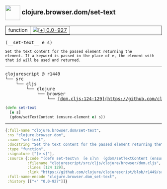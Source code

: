 ## <img width="48px" valign="middle" src="http://i.imgur.com/Hi20huC.png"> clojure.browser.dom/set-text

 <table border="1">
<tr>
<td>function</td>
<td><a href="https://github.com/cljsinfo/api-refs/tree/0.0-927"><img valign="middle" alt="[+] 0.0-927" src="https://img.shields.io/badge/+-0.0--927-lightgrey.svg"></a> </td>
</tr>
</table>

 <samp>
(__set-text__ e s)<br>
</samp>

```
Set the text content for the passed element returning the
element. If a keyword is passed in the place of e, the element with
that id will be used and returned.
```

---

 <pre>
clojurescript @ r1449
└── src
    └── cljs
        └── clojure
            └── browser
                └── <ins>[dom.cljs:124-129](https://github.com/clojure/clojurescript/blob/r1449/src/cljs/clojure/browser/dom.cljs#L124-L129)</ins>
</pre>

```clj
(defn set-text
  [e s]
  (gdom/setTextContent (ensure-element e) s))
```


---

```clj
{:full-name "clojure.browser.dom/set-text",
 :ns "clojure.browser.dom",
 :name "set-text",
 :docstring "Set the text content for the passed element returning the\nelement. If a keyword is passed in the place of e, the element with\nthat id will be used and returned.",
 :type "function",
 :signature ["[e s]"],
 :source {:code "(defn set-text\n  [e s]\n  (gdom/setTextContent (ensure-element e) s))",
          :filename "clojurescript/src/cljs/clojure/browser/dom.cljs",
          :lines [124 129],
          :link "https://github.com/clojure/clojurescript/blob/r1449/src/cljs/clojure/browser/dom.cljs#L124-L129"},
 :full-name-encode "clojure.browser.dom_set-text",
 :history [["+" "0.0-927"]]}

```
